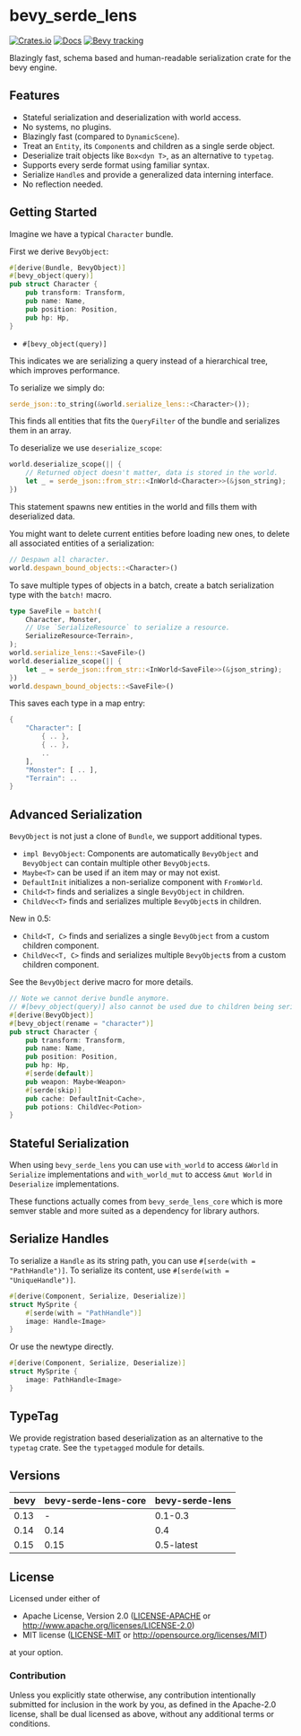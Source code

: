 # bevy_serde_lens

[![Crates.io](https://img.shields.io/crates/v/bevy_serde_lens.svg)](https://crates.io/crates/bevy_serde_lens)
[![Docs](https://docs.rs/bevy_serde_lens/badge.svg)](https://docs.rs/bevy_serde_lens/latest/bevy_serde_lens/)
[![Bevy tracking](https://img.shields.io/badge/Bevy%20tracking-released%20version-lightblue)](https://bevyengine.org/learn/book/plugin-development/)

Blazingly fast, schema based and human-readable serialization crate for the bevy engine.

## Features

* Stateful serialization and deserialization with world access.
* No systems, no plugins.
* Blazingly fast (compared to `DynamicScene`).
* Treat an `Entity`, its `Component`s and children as a single serde object.
* Deserialize trait objects like `Box<dyn T>`, as an alternative to `typetag`.
* Supports every serde format using familiar syntax.
* Serialize `Handle`s and provide a generalized data interning interface.
* No reflection needed.

## Getting Started

Imagine we have a typical `Character` bundle.

First we derive `BevyObject`:

```rust
#[derive(Bundle, BevyObject)]
#[bevy_object(query)]
pub struct Character {
    pub transform: Transform,
    pub name: Name,
    pub position: Position,
    pub hp: Hp,
}
```

* `#[bevy_object(query)]`

This indicates we are serializing a query instead of a hierarchical tree, which improves performance.

To serialize we simply do:

```rust
serde_json::to_string(&world.serialize_lens::<Character>());
```

This finds all entities that fits the `QueryFilter` of the bundle and serializes them in an array.

To deserialize we use `deserialize_scope`:

```rust
world.deserialize_scope(|| {
    // Returned object doesn't matter, data is stored in the world.
    let _ = serde_json::from_str::<InWorld<Character>>(&json_string);
})
```

This statement spawns new entities in the world and fills them with deserialized data.

You might want to delete current entities before loading new ones,
to delete all associated entities of a serialization:

```rust
// Despawn all character.
world.despawn_bound_objects::<Character>()
```

To save multiple types of objects in a batch, create a batch serialization type with the `batch!` macro.

```rust
type SaveFile = batch!(
    Character, Monster,
    // Use `SerializeResource` to serialize a resource.
    SerializeResource<Terrain>,
);
world.serialize_lens::<SaveFile>()
world.deserialize_scope(|| {
    let _ = serde_json::from_str::<InWorld<SaveFile>>(&json_string);
})
world.despawn_bound_objects::<SaveFile>()
```

This saves each type in a map entry:

```rust
{
    "Character": [ 
        { .. },
        { .. },
        ..
    ],
    "Monster": [ .. ],
    "Terrain": ..
}
```

## Advanced Serialization

`BevyObject` is not just a clone of `Bundle`, we support additional types.

* `impl BevyObject`: Components are automatically `BevyObject` and `BevyObject` can contain multiple other `BevyObject`s.
* `Maybe<T>` can be used if an item may or may not exist.
* `DefaultInit` initializes a non-serialize component with `FromWorld`.
* `Child<T>` finds and serializes a single `BevyObject` in children.
* `ChildVec<T>` finds and serializes multiple `BevyObject`s in children.

New in 0.5:

* `Child<T, C>` finds and serializes a single `BevyObject` from a custom children component.
* `ChildVec<T, C>` finds and serializes multiple `BevyObject`s from a custom children component.

See the `BevyObject` derive macro for more details.

```rust
// Note we cannot derive bundle anymore.
// #[bevy_object(query)] also cannot be used due to children being serialized.
#[derive(BevyObject)]
#[bevy_object(rename = "character")]
pub struct Character {
    pub transform: Transform,
    pub name: Name,
    pub position: Position,
    pub hp: Hp,
    #[serde(default)]
    pub weapon: Maybe<Weapon>
    #[serde(skip)]
    pub cache: DefaultInit<Cache>,
    pub potions: ChildVec<Potion>
}
```

## Stateful Serialization

When using `bevy_serde_lens` you can use `with_world` to access `&World`
in `Serialize` implementations and `with_world_mut` to access `&mut World`
in `Deserialize` implementations.

These functions actually comes from `bevy_serde_lens_core`
which is more semver stable and more suited as a dependency for library authors.

## Serialize Handles

To serialize a `Handle` as its string path, you can use `#[serde(with = "PathHandle")]`.
To serialize its content, use `#[serde(with = "UniqueHandle")]`.

```rust
#[derive(Component, Serialize, Deserialize)]
struct MySprite {
    #[serde(with = "PathHandle")]
    image: Handle<Image>
}
```

Or use the newtype directly.

```rust
#[derive(Component, Serialize, Deserialize)]
struct MySprite {
    image: PathHandle<Image>
}
```

## TypeTag

We provide registration based deserialization as an alternative to the `typetag` crate.
See the `typetagged` module for details.

## Versions

| bevy | bevy-serde-lens-core | bevy-serde-lens    |
|------|----------------------|--------------------|
| 0.13 | -                    | 0.1-0.3            |
| 0.14 | 0.14                 | 0.4                |
| 0.15 | 0.15                 | 0.5-latest         |

## License

Licensed under either of

* Apache License, Version 2.0 ([LICENSE-APACHE](LICENSE-APACHE) or <http://www.apache.org/licenses/LICENSE-2.0>)
* MIT license ([LICENSE-MIT](LICENSE-MIT) or <http://opensource.org/licenses/MIT>)

at your option.

### Contribution

Unless you explicitly state otherwise, any contribution intentionally submitted
for inclusion in the work by you, as defined in the Apache-2.0 license, shall be dual licensed as above, without any
additional terms or conditions.
